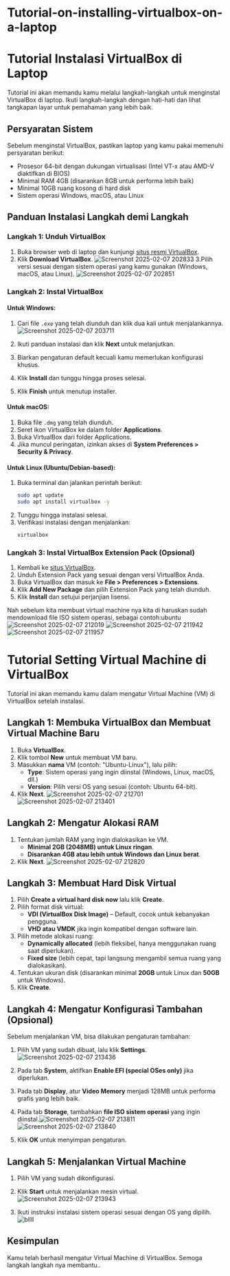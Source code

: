 # Tutorial-on-installing-virtualbox-on-a-laptop
# Tutorial Instalasi VirtualBox di Laptop

Tutorial ini akan memandu kamu melalui langkah-langkah untuk menginstal VirtualBox di laptop. Ikuti langkah-langkah dengan hati-hati dan lihat tangkapan layar untuk pemahaman yang lebih baik.

## Persyaratan Sistem
Sebelum menginstal VirtualBox, pastikan laptop yang kamu pakai memenuhi persyaratan berikut:
- Prosesor 64-bit dengan dukungan virtualisasi (Intel VT-x atau AMD-V diaktifkan di BIOS)
- Minimal RAM 4GB (disarankan 8GB untuk performa lebih baik)
- Minimal 10GB ruang kosong di hard disk
- Sistem operasi Windows, macOS, atau Linux

## Panduan Instalasi Langkah demi Langkah

### Langkah 1: Unduh VirtualBox
1. Buka browser web di laptop dan kunjungi [situs resmi VirtualBox](https://www.virtualbox.org/).
2. Klik **Download VirtualBox**.
![Screenshot 2025-02-07 202833](https://github.com/user-attachments/assets/a6426192-357d-4e97-a669-9d6a9c0e9620)
3.Pilih versi sesuai dengan sistem operasi yang kamu gunakan (Windows, macOS, atau Linux).
![Screenshot 2025-02-07 202851](https://github.com/user-attachments/assets/7beccfca-fd5c-4eab-9ab6-d47024743f2e)

### Langkah 2: Instal VirtualBox
#### Untuk Windows:
1. Cari file `.exe` yang telah diunduh dan klik dua kali untuk menjalankannya.
  ![Screenshot 2025-02-07 203711](https://github.com/user-attachments/assets/6c411dff-a860-4896-bd2f-af27da1dfecd)

3. Ikuti panduan instalasi dan klik **Next** untuk melanjutkan.
4. Biarkan pengaturan default kecuali kamu memerlukan konfigurasi khusus.
5. Klik **Install** dan tunggu hingga proses selesai.
6. Klik **Finish** untuk menutup installer.

#### Untuk macOS:
1. Buka file `.dmg` yang telah diunduh.
2. Seret ikon VirtualBox ke dalam folder **Applications**.
3. Buka VirtualBox dari folder Applications.
4. Jika muncul peringatan, izinkan akses di **System Preferences > Security & Privacy**.

#### Untuk Linux (Ubuntu/Debian-based):
1. Buka terminal dan jalankan perintah berikut:
   ```bash
   sudo apt update
   sudo apt install virtualbox -y
   ```
2. Tunggu hingga instalasi selesai.
3. Verifikasi instalasi dengan menjalankan:
   ```bash
   virtualbox
   ```

### Langkah 3: Instal VirtualBox Extension Pack (Opsional)
1. Kembali ke [situs VirtualBox](https://www.virtualbox.org/).
2. Unduh Extension Pack yang sesuai dengan versi VirtualBox Anda.
3. Buka VirtualBox dan masuk ke **File > Preferences > Extensions**.
4. Klik **Add New Package** dan pilih Extension Pack yang telah diunduh.
5. Klik **Install** dan setujui perjanjian lisensi.

Nah sebelum kita membuat virtual machine nya kita di haruskan sudah mendownload file ISO sistem operasi, sebagai contoh:ubuntu
![Screenshot 2025-02-07 212019](https://github.com/user-attachments/assets/aeec1ae8-d131-49d6-acf2-923c71e6ea89)
![Screenshot 2025-02-07 211942](https://github.com/user-attachments/assets/501a1a65-b18d-44c3-b012-4ae9ea061c7e)
![Screenshot 2025-02-07 211957](https://github.com/user-attachments/assets/cfe759fd-1349-4d2d-9205-b0a76d6aa7cd)

# Tutorial Setting Virtual Machine di VirtualBox

Tutorial ini akan memandu kamu dalam mengatur Virtual Machine (VM) di VirtualBox setelah instalasi.

## **Langkah 1: Membuka VirtualBox dan Membuat Virtual Machine Baru**
1. Buka **VirtualBox**.
2. Klik tombol **New** untuk membuat VM baru.
3. Masukkan **nama** VM (contoh: "Ubuntu-Linux"), lalu pilih:
   - **Type**: Sistem operasi yang ingin diinstal (Windows, Linux, macOS, dll.)
   - **Version**: Pilih versi OS yang sesuai (contoh: Ubuntu 64-bit).
4. Klik **Next**.
   ![Screenshot 2025-02-07 212701](https://github.com/user-attachments/assets/fcb14363-d1bf-4f01-8b3b-ab1cc1976f46)
![Screenshot 2025-02-07 213401](https://github.com/user-attachments/assets/1e112806-f497-4920-8ff2-5fb4f31088b9)


## **Langkah 2: Mengatur Alokasi RAM**
1. Tentukan jumlah RAM yang ingin dialokasikan ke VM.
   - **Minimal 2GB (2048MB) untuk Linux ringan**.
   - **Disarankan 4GB atau lebih untuk Windows dan Linux berat**.
2. Klik **Next**.
![Screenshot 2025-02-07 212820](https://github.com/user-attachments/assets/3e5feafd-2c03-4c35-8513-544bf014bd0d)

## **Langkah 3: Membuat Hard Disk Virtual**
1. Pilih **Create a virtual hard disk now** lalu klik **Create**.
2. Pilih format disk virtual:
   - **VDI (VirtualBox Disk Image)** – Default, cocok untuk kebanyakan pengguna.
   - **VHD atau VMDK** jika ingin kompatibel dengan software lain.
3. Pilih metode alokasi ruang:
   - **Dynamically allocated** (lebih fleksibel, hanya menggunakan ruang saat diperlukan).
   - **Fixed size** (lebih cepat, tapi langsung mengambil semua ruang yang dialokasikan).
4. Tentukan ukuran disk (disarankan minimal **20GB** untuk Linux dan **50GB** untuk Windows).
5. Klik **Create**.

## **Langkah 4: Mengatur Konfigurasi Tambahan (Opsional)**
Sebelum menjalankan VM, bisa dilakukan pengaturan tambahan:
1. Pilih VM yang sudah dibuat, lalu klik **Settings**.![Screenshot 2025-02-07 213436](https://github.com/user-attachments/assets/53422668-dc95-46e1-a74f-c9ee647d0296)

2. Pada tab **System**, aktifkan **Enable EFI (special OSes only)** jika diperlukan.
3. Pada tab **Display**, atur **Video Memory** menjadi 128MB untuk performa grafis yang lebih baik.
4. Pada tab **Storage**, tambahkan **file ISO sistem operasi** yang ingin diinstal.![Screenshot 2025-02-07 213811](https://github.com/user-attachments/assets/bbaa0358-be2a-4349-b2a9-e86e4bad5a11)
![Screenshot 2025-02-07 213840](https://github.com/user-attachments/assets/2d2e4251-8352-4fa4-8b12-e19d67df31e5)

5. Klik **OK** untuk menyimpan pengaturan.

## **Langkah 5: Menjalankan Virtual Machine**
1. Pilih VM yang sudah dikonfigurasi.
2. Klik **Start** untuk menjalankan mesin virtual.![Screenshot 2025-02-07 213943](https://github.com/user-attachments/assets/fc1a7cd2-6918-4876-9a02-277de7c33145)

3. Ikuti instruksi instalasi sistem operasi sesuai dengan OS yang dipilih.![bllll](https://github.com/user-attachments/assets/f8f26896-496b-4350-8522-bc34dd79747f)


## **Kesimpulan**
Kamu telah berhasil mengatur Virtual Machine di VirtualBox. Semoga langkah langkah nya membantu..


